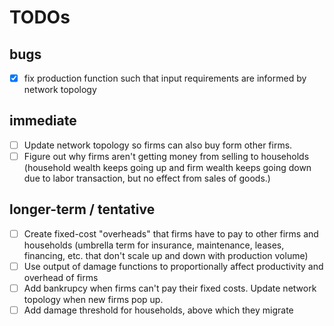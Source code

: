 # TODOs

## bugs
- [x] fix production function such that input requirements are informed by network topology 

## immediate 
- [ ] Update network topology so firms can also buy form other firms. 
- [ ] Figure out why firms aren't getting money from selling to households (household wealth keeps going up and firm wealth keeps going down due to labor transaction, but no effect from sales of goods.)

## longer-term / tentative
- [ ] Create fixed-cost "overheads" that firms have to pay to other firms and households (umbrella term for insurance, maintenance, leases, financing, etc. that don't scale up and down with production volume)
- [ ] Use output of damage functions to proportionally affect productivity and overhead of firms 
- [ ] Add bankrupcy when firms can't pay their fixed costs. Update network topology when new firms pop up.
- [ ] Add damage threshold for households, above which they migrate